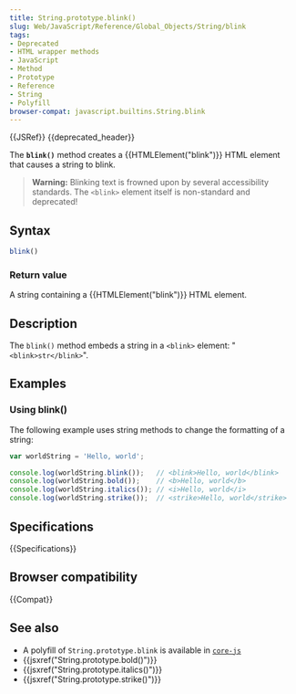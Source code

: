 ```yaml
---
title: String.prototype.blink()
slug: Web/JavaScript/Reference/Global_Objects/String/blink
tags:
- Deprecated
- HTML wrapper methods
- JavaScript
- Method
- Prototype
- Reference
- String
- Polyfill
browser-compat: javascript.builtins.String.blink
---
```

{{JSRef}} {{deprecated_header}}

The **`blink()`** method creates a {{HTMLElement("blink")}} HTML element
that causes a string to blink.

> **Warning:** Blinking text is frowned upon by several accessibility standards.
> The `<blink>` element itself is non-standard and deprecated!

## Syntax

```js
blink()
```

### Return value

A string containing a {{HTMLElement("blink")}} HTML element.

## Description

The `blink()` method embeds a string in a `<blink>` element:
"`<blink>str</blink>`".

## Examples

### Using blink()

The following example uses string methods to change the formatting of a string:

```js
var worldString = 'Hello, world';

console.log(worldString.blink());   // <blink>Hello, world</blink>
console.log(worldString.bold());    // <b>Hello, world</b>
console.log(worldString.italics()); // <i>Hello, world</i>
console.log(worldString.strike());  // <strike>Hello, world</strike>
```

## Specifications

{{Specifications}}

## Browser compatibility

{{Compat}}

## See also

*   A polyfill of `String.prototype.blink` is available in
    [`core-js`](https://github.com/zloirock/core-js#ecmascript-string-and-regexp)
*   {{jsxref("String.prototype.bold()")}}
*   {{jsxref("String.prototype.italics()")}}
*   {{jsxref("String.prototype.strike()")}}
